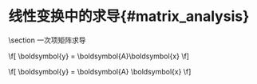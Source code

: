 线性变换中的求导{#matrix_analysis}
===========================

\section 一次项矩阵求导

\f[
    \boldsymbol{y} = \boldsymbol{A}\boldsymbol{x}
\f]

\f[
    \boldsymbol{y} = \boldsymbol{A} \boldsymbol{x}
\f]